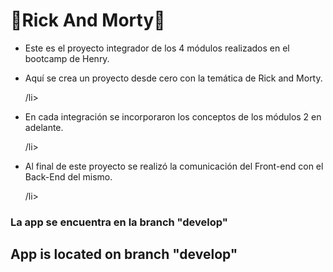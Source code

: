 <h1>🚀Rick And Morty🚀</h1>
 
 <span></span>

<ul>

 <li><p>Este es el proyecto integrador de los 4 módulos realizados en el bootcamp de Henry.</p></li>
 <li><p>Aquí se crea un proyecto desde cero con la temática de Rick and Morty.</p>/li>
 <li><p>En cada integración se incorporaron los conceptos de los módulos 2 en adelante.</p>/li>
 <li><p>Al final de este proyecto se realizó la comunicación del Front-end con el Back-End del mismo.</p>/li>
</ul>
<span><h3>La app se encuentra en la branch "develop"</h3></span>



<span><h2>App is located on branch "develop"</h2></span>


